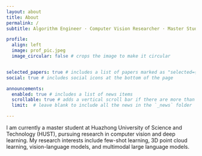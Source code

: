 ```yaml
---
layout: about
title: About
permalink: /
subtitle: Algorithm Engineer · Computer Vision Researcher · Master Student at HUST

profile:
  align: left
  image: prof_pic.jpeg
  image_circular: false # crops the image to make it circular


selected_papers: true # includes a list of papers marked as "selected={true}"
social: true # includes social icons at the bottom of the page

announcements:
  enabled: true # includes a list of news items
  scrollable: true # adds a vertical scroll bar if there are more than 3 news items
  limit:  # leave blank to include all the news in the `_news` folder

---
```


I am currently a master student at Huazhong University of Science and Technology (HUST), pursuing research in computer vision and deep learning. My research interests include few-shot learning, 3D point cloud learning, vision-language models, and multimodal large language models.